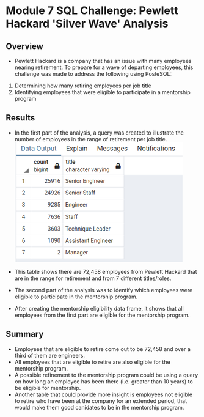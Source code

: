 # Module 7 SQL Challenge: Pewlett Hackard 'Silver Wave' Analysis

## Overview

- Pewlett Hackard is a company that has an issue with many employees nearing retirement. To prepare for a wave of departing employees, this challenge was made to address the following using PosteSQL:

1) Determining how many retiring employees per job title</br>
2) Identifying employees that were eligible to participate in a mentorship program</br>

## Results

- In the first part of the analysis, a query was created to illustrate the number of employees in the range of retirement per job title.
![retiring_titles.png](https://github.com/Paul-Lecander/Pewlett-Hackard-Analysis/blob/main/retiring_titles.png.png)</br>

- This table shows there are 72,458 employees from Pewlett Hackard that are in the range for retirement and from 7 different titles/roles.

- The second part of the analysis was to identify which employees were eligible to participate in the mentorship program. 
- After creating the mentorship eligibility data frame, it shows that all employees from the first part are eligible for the mentorship program.

## Summary

- Employees that are eligible to retire come out to be 72,458 and over a third of them are engineers. 
- All employees that are eligible to retire are also eligible for the mentorship program.
- A possible refinement to the mentorship program could be using a query on how long an employee has been there (i.e. greater than 10 years) to be eligible for mentorship.
- Another table that could provide more insight is employees not eligible to retire who have been at the company for an extended period, that would make them good canidates to be in the mentorship program.

